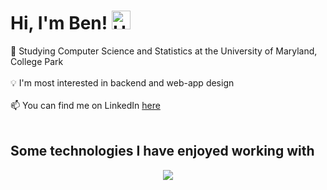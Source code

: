 # Hi, I'm Ben! <img src="https://github.com/TheDudeThatCode/TheDudeThatCode/blob/master/Assets/Hi.gif" alt="Hi!!" width="30px" height="30px">
🐢 Studying Computer Science and Statistics at the University of Maryland, College Park <br>
<br>
💡 I'm most interested in backend and web-app design <br>
<br>
📫 You can find me on LinkedIn [here](https://www.linkedin.com/in/ben-a-fleming/) <br>
<br>
## Some technologies I have enjoyed working with
<p align="center">
  <a href="https://skillicons.dev">
    <img src="https://skillicons.dev/icons?i=git,docker,js,react,flask,py,prisma,linux" />
  </a>
</p>
<!--
**bfleming2/bfleming2** is a ✨ _special_ ✨ repository because its `README.md` (this file) appears on your GitHub profile.

Here are some ideas to get you started:

- 🔭 I’m currently working on ...
- 🌱 I’m currently learning ...
- 👯 I’m looking to collaborate on ...
- 🤔 I’m looking for help with ...
- 💬 Ask me about ...
- 📫 How to reach me: ...
- 😄 Pronouns: ...
- ⚡ Fun fact: ...
-->
